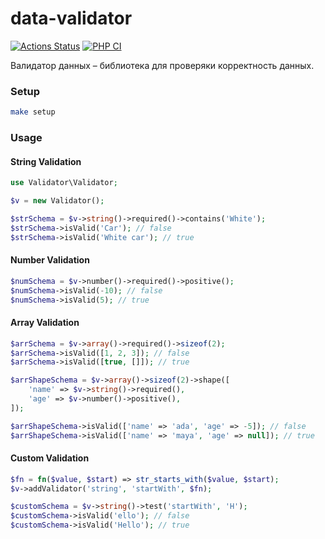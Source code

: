 # data-validator

[![Actions Status](https://github.com/behindthep/php-oop-project-60/actions/workflows/hexlet-check.yml/badge.svg)](https://github.com/behindthep/php-oop-project-60/actions)
[![PHP CI](https://github.com/behindthep/php-oop-project-60/actions/workflows/workflow.yml/badge.svg)](https://github.com/behindthep/php-oop-project-60/actions/workflows/workflow.yml)

Валидатор данных – библиотека для проверяки корректность данных.

### Setup

```bash
make setup
```

### Usage

#### String Validation

```php
use Validator\Validator;

$v = new Validator();

$strSchema = $v->string()->required()->contains('White');
$strSchema->isValid('Car'); // false
$strSchema->isValid('White car'); // true
```

#### Number Validation

```php
$numSchema = $v->number()->required()->positive();
$numSchema->isValid(-10); // false
$numSchema->isValid(5); // true
```

#### Array Validation

```php
$arrSchema = $v->array()->required()->sizeof(2);
$arrSchema->isValid([1, 2, 3]); // false
$arrSchema->isValid([true, []]); // true

$arrShapeSchema = $v->array()->sizeof(2)->shape([
    'name' => $v->string()->required(),
    'age' => $v->number()->positive(),
]);

$arrShapeSchema->isValid(['name' => 'ada', 'age' => -5]); // false
$arrShapeSchema->isValid(['name' => 'maya', 'age' => null]); // true
```

#### Custom Validation

```php
$fn = fn($value, $start) => str_starts_with($value, $start);
$v->addValidator('string', 'startWith', $fn);

$customSchema = $v->string()->test('startWith', 'H');
$customSchema->isValid('ello'); // false
$customSchema->isValid('Hello'); // true
```
